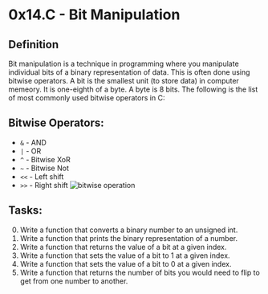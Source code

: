 # 0x14.C - Bit Manipulation

## Definition
Bit manipulation is a technique in programming where you manipulate individual bits of a binary representation of data. This is often done using bitwise operators. A bit is the smallest unit (to store data) in computer memeory. It is one-eighth of a byte. A byte is 8 bits. The following is the list of most commonly used bitwise operators in C:

## Bitwise Operators:
+ `&`	-	AND
+ `|`	-	OR
+ `^` 	-	Bitwise XoR
+ `~` 	-	Bitwise Not
+ `<<`	-	Left shift
+ `>>`	-	Right shift
![bitwise
operation](0x14-bit_manipulation/bitwise.png)
## Tasks:
0. Write a function that converts a binary number to an unsigned int.
1. Write a function that prints the binary representation of a number.
2. Write a function that returns the value of a bit at a given index.
3. Write a function that sets the value of a bit to 1 at a given index.
4. Write a function that sets the value of a bit to 0 at a given index.
5. Write a function that returns the number of bits you would need to flip to
   get from one number to another.
